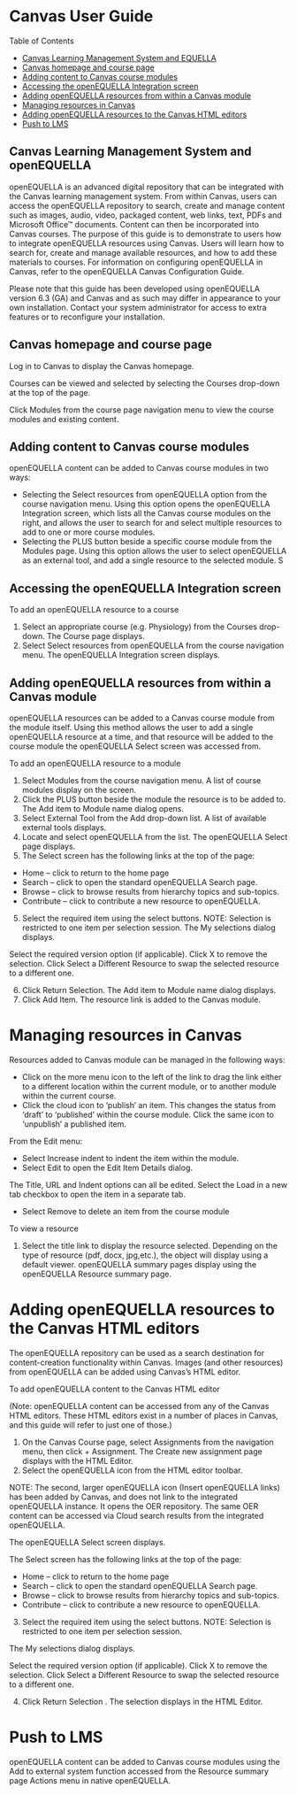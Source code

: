 # Canvas User Guide

Table of Contents
* [Canvas Learning Management System and EQUELLA](#canvas-learning-management-system-and-openequella)
* [Canvas homepage and course page](#canvas-homepage-and-course-page)
* [Adding content to Canvas course modules](#adding-content-to-canvas-course-modules)
* [Accessing the openEQUELLA Integration screen](#accessing-the-openequella-integration-screen)
* [Adding openEQUELLA resources from within a Canvas module](#adding-openequella-resources-from-within-a-canvas-module)
* [Managing resources in Canvas](#managing-resources-in-canvas)
* [Adding openEQUELLA resources to the Canvas HTML editors](#adding-openequella-resources-to-the-canvas-html-editors)
* [Push to LMS](#push-to-lms)

## Canvas Learning Management System and openEQUELLA

openEQUELLA is an advanced digital repository that can be integrated with the Canvas learning management system. From within Canvas, users can access the openEQUELLA repository to search, create and manage content such as images, audio, video, packaged content, web links, text, PDFs and Microsoft Office™ documents. Content can then be incorporated into Canvas courses.
The purpose of this guide is to demonstrate to users how to integrate openEQUELLA resources using Canvas. Users will learn how to search for, create and manage available resources, and how to add these materials to courses. For information on configuring openEQUELLA in Canvas, refer to the openEQUELLA Canvas Configuration Guide.

Please note that this guide has been developed using openEQUELLA version 6.3 (GA) and Canvas and as such may differ in appearance to your own installation. Contact your system administrator for access to extra features or to reconfigure your installation.

## Canvas homepage and course page
Log in to Canvas to display the Canvas homepage.

Courses can be viewed and selected by selecting the Courses drop-down at the top of the page.

Click Modules from the course page navigation menu to view the course modules and existing content.

## Adding content to Canvas course modules

openEQUELLA content can be added to Canvas course modules in two ways:
* Selecting the Select resources from openEQUELLA option from the course navigation menu. Using this option opens the openEQUELLA Integration screen, which lists all the Canvas course modules on the right, and allows the user to search for and select multiple resources to add to one or more course modules.
* Selecting the PLUS button beside a specific course module from the Modules page. Using this option allows the user to select openEQUELLA as an external tool, and add a single resource to the selected module. S

## Accessing the openEQUELLA Integration screen

To add an openEQUELLA resource to a course
1. Select an appropriate course (e.g. Physiology) from the Courses drop-down. The Course page displays.
2. Select Select resources from openEQUELLA from the course navigation menu. The openEQUELLA Integration screen displays.

## Adding openEQUELLA resources from within a Canvas module
openEQUELLA resources can be added to a Canvas course module from the module itself. Using this method allows the user to add a single openEQUELLA resource at a time, and that resource will be added to the course module the openEQUELLA Select screen was accessed from.

To add an openEQUELLA resource to a module

1. Select Modules from the course navigation menu. A list of course modules display on the screen.
2. Click the PLUS button beside the module the resource is to be added to. The Add item to Module name dialog opens.
3. Select External Tool from the Add drop-down list. A list of available external tools displays.
4. Locate and select openEQUELLA from the list. The openEQUELLA Select page displays.
5. The Select screen has the following links at the top of the page:
* Home – click to return to the home page
* Search – click to open the standard openEQUELLA Search page.
* Browse – click to browse results from hierarchy topics and sub-topics.
* Contribute – click to contribute a new resource to openEQUELLA.

5. Select the required item using the select buttons.
NOTE: Selection is restricted to one item per selection session.
The My selections dialog displays.

Select the required version option (if applicable).
Click X to remove the selection.
Click Select a Different Resource to swap the selected resource to a different one.

6. Click Return Selection. The Add item to Module name dialog displays.
7. Click Add Item. The resource link is added to the Canvas module.

# Managing resources in Canvas
Resources added to Canvas module can be managed in the following ways:
* Click on the more menu icon to the left of the link to drag the link either to a different location within the current module, or to another module within the current course.
* Click the cloud icon to ‘publish’ an item. This changes the status from ‘draft’ to ‘published’ within the course module. Click the same icon to ‘unpublish’ a published item.

From the Edit menu:
* Select Increase indent to indent the item within the module.
* Select Edit to open the Edit Item Details dialog.

The Title, URL and Indent options can all be edited. Select the Load in a new tab checkbox to open the item in a separate tab.
* Select Remove to delete an item from the course module

To view a resource

1. Select the title link to display the resource selected. Depending on the type of resource (pdf, docx, jpg,etc.), the object will display using a default viewer. openEQUELLA summary pages display using the openEQUELLA Resource summary page.

# Adding openEQUELLA resources to the Canvas HTML editors
The openEQUELLA repository can be used as a search destination for content-creation functionality within Canvas. Images (and other resources) from openEQUELLA can be added using Canvas’s HTML editor.

To add openEQUELLA content to the Canvas HTML editor

(Note: openEQUELLA content can be accessed from any of the Canvas HTML editors. These HTML editors exist in a number of places in Canvas, and this guide will refer to just one of those.)

1. On the Canvas Course page, select Assignments from the navigation menu, then click + Assignment. The Create new assignment page displays with the HTML Editor.
2. Select the openEQUELLA icon from the HTML editor toolbar.

NOTE: The second, larger openEQUELLA icon (Insert openEQUELLA links) has been added by Canvas, and does not link to the integrated openEQUELLA instance. It opens the OER repository. The same OER content can be accessed via Cloud search results from the integrated openEQUELLA.

The openEQUELLA Select screen displays.

The Select screen has the following links at the top of the page:
* Home – click to return to the home page
* Search – click to open the standard openEQUELLA Search page.
* Browse – click to browse results from hierarchy topics and sub-topics.
* Contribute – click to contribute a new resource to openEQUELLA.

3. Select the required item using the select buttons.
NOTE: Selection is restricted to one item per selection session.

The My selections dialog displays.

Select the required version option (if applicable).
Click X to remove the selection.
Click Select a Different Resource to swap the selected resource to a different one.

4. Click Return Selection . The selection displays in the HTML Editor.

# Push to LMS

openEQUELLA content can be added to Canvas course modules using the Add to external system function accessed from the Resource summary page Actions menu in native openEQUELLA.
